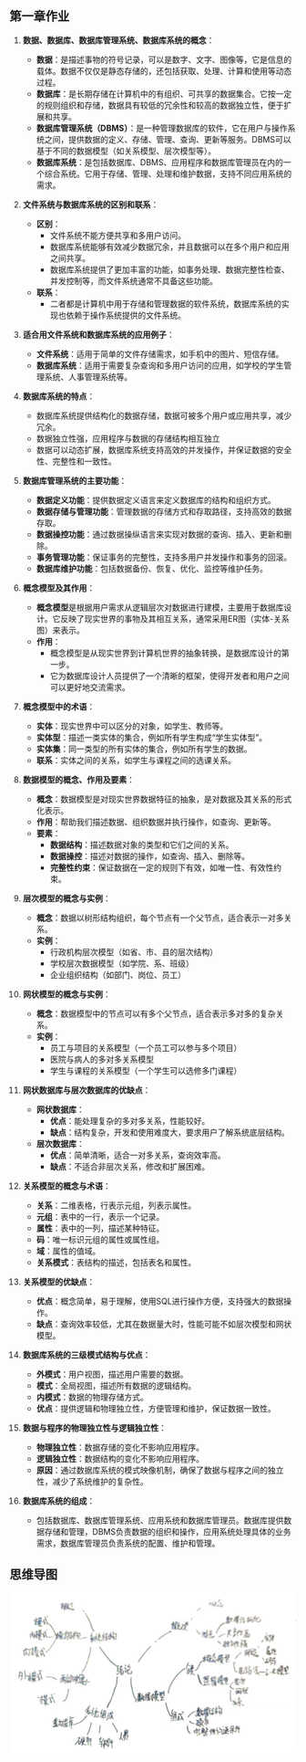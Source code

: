 ## 第一章作业

1. **数据、数据库、数据库管理系统、数据库系统的概念**：
   - **数据**：是描述事物的符号记录，可以是数字、文字、图像等，它是信息的载体。数据不仅仅是静态存储的，还包括获取、处理、计算和使用等动态过程。
   - **数据库**：是长期存储在计算机中的有组织、可共享的数据集合。它按一定的规则组织和存储，数据具有较低的冗余性和较高的数据独立性，便于扩展和共享。
   - **数据库管理系统（DBMS）**：是一种管理数据库的软件，它在用户与操作系统之间，提供数据的定义、存储、管理、查询、更新等服务。DBMS可以基于不同的数据模型（如关系模型、层次模型等）。
   - **数据库系统**：是包括数据库、DBMS、应用程序和数据库管理员在内的一个综合系统。它用于存储、管理、处理和维护数据，支持不同应用系统的需求。

2. **文件系统与数据库系统的区别和联系**：
   - **区别**：
     - 文件系统不能方便共享和多用户访问。
     - 数据库系统能够有效减少数据冗余，并且数据可以在多个用户和应用之间共享。
     - 数据库系统提供了更加丰富的功能，如事务处理、数据完整性检查、并发控制等，而文件系统通常不具备这些功能。
   - **联系**：
     - 二者都是计算机中用于存储和管理数据的软件系统，数据库系统的实现也依赖于操作系统提供的文件系统。

3. **适合用文件系统和数据库系统的应用例子**：
   - **文件系统**：适用于简单的文件存储需求，如手机中的图片、短信存储。
   - **数据库系统**：适用于需要复杂查询和多用户访问的应用，如学校的学生管理系统、人事管理系统等。

4. **数据库系统的特点**：
   - 数据库系统提供结构化的数据存储，数据可被多个用户或应用共享，减少冗余。
   - 数据独立性强，应用程序与数据的存储结构相互独立
   - 数据可以动态扩展，数据库系统支持高效的并发操作，并保证数据的安全性、完整性和一致性。

5. **数据库管理系统的主要功能**：
   - **数据定义功能**：提供数据定义语言来定义数据库的结构和组织方式。
   - **数据存储与管理功能**：管理数据的存储方式和存取路径，支持高效的数据存取。
   - **数据操控功能**：通过数据操纵语言来实现对数据的查询、插入、更新和删除。
   - **事务管理功能**：保证事务的完整性，支持多用户并发操作和事务的回滚。
   - **数据库维护功能**：包括数据备份、恢复、优化、监控等维护任务。

6. **概念模型及其作用**：
   - **概念模型**是根据用户需求从逻辑层次对数据进行建模，主要用于数据库设计。它反映了现实世界的事物及其相互关系，通常采用ER图（实体-关系图）来表示。
   - **作用**：
     - 概念模型是从现实世界到计算机世界的抽象转换，是数据库设计的第一步。
     - 它为数据库设计人员提供了一个清晰的框架，使得开发者和用户之间可以更好地交流需求。

7. **概念模型中的术语**：
   - **实体**：现实世界中可以区分的对象，如学生、教师等。
   - **实体型**：描述一类实体的集合，例如所有学生构成“学生实体型”。
   - **实体集**：同一类型的所有实体的集合，例如所有学生的数据。
   - **联系**：实体之间的关系，如学生与课程之间的选课关系。

8. **数据模型的概念、作用及要素**：
   - **概念**：数据模型是对现实世界数据特征的抽象，是对数据及其关系的形式化表示。
   - **作用**：帮助我们描述数据、组织数据并执行操作，如查询、更新等。
   - **要素**：
     - **数据结构**：描述数据对象的类型和它们之间的关系。
     - **数据操控**：描述对数据的操作，如查询、插入、删除等。
     - **完整性约束**：保证数据在一定的规则下有效，如唯一性、有效性约束。

9. **层次模型的概念与实例**：
   - **概念**：数据以树形结构组织，每个节点有一个父节点，适合表示一对多关系。
   - **实例**：
     - 行政机构层次模型（如省、市、县的层次结构）
     - 学校层次数据模型（如学院、系、班级）
     - 企业组织结构（如部门、岗位、员工）

10. **网状模型的概念与实例**：
    - **概念**：数据模型中的节点可以有多个父节点，适合表示多对多的复杂关系。
    - **实例**：
      - 员工与项目的关系模型（一个员工可以参与多个项目）
      - 医院与病人的多对多关系模型
      - 学生与课程的关系模型（一个学生可以选修多门课程）

11. **网状数据库与层次数据库的优缺点**：
    - **网状数据库**：
      - **优点**：能处理复杂的多对多关系，性能较好。
      - **缺点**：结构复杂，开发和使用难度大，要求用户了解系统底层结构。
    - **层次数据库**：
      - **优点**：简单清晰，适合一对多关系，查询效率高。
      - **缺点**：不适合非层次关系，修改和扩展困难。

12. **关系模型的概念与术语**：
    - **关系**：二维表格，行表示元组，列表示属性。
    - **元组**：表中的一行，表示一个记录。
    - **属性**：表中的一列，描述某种特征。
    - **码**：唯一标识元组的属性或属性组。
    - **域**：属性的值域。
    - **关系模式**：表结构的描述，包括表名和属性。

13. **关系模型的优缺点**：
    - **优点**：概念简单，易于理解，使用SQL进行操作方便，支持强大的数据操作。
    - **缺点**：查询效率较低，尤其在数据量大时，性能可能不如层次模型和网状模型。

14. **数据库系统的三级模式结构与优点**：
    - **外模式**：用户视图，描述用户需要的数据。
    - **模式**：全局视图，描述所有数据的逻辑结构。
    - **内模式**：数据的物理存储方式。
    - **优点**：提供逻辑和物理独立性，方便管理和维护，保证数据一致性。

15. **数据与程序的物理独立性与逻辑独立性**：
    - **物理独立性**：数据存储的变化不影响应用程序。
    - **逻辑独立性**：数据结构的变化不影响应用程序。
    - **原因**：通过数据库系统的模式映像机制，确保了数据与程序之间的独立性，减少了系统维护的复杂性。

16. **数据库系统的组成**：
    - 包括数据库、数据库管理系统、应用系统和数据库管理员。数据库提供数据存储和管理，DBMS负责数据的组织和操作，应用系统处理具体的业务需求，数据库管理员负责系统的配置、维护和管理。

## 思维导图
![alt text](c9e74f4867b09a638b2e0e7563e9990.jpg)